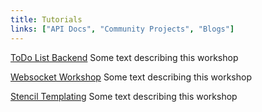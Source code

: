 ```yaml
---
title: Tutorials
links: ["API Docs", "Community Projects", "Blogs"]
---
```


[ToDo List Backend](#)
Some text describing this workshop

[Websocket Workshop](#)
Some text describing this workshop

[Stencil Templating](https://www.raywenderlich.com/1032630-kitura-stencil-tutorial-how-to-make-websites-with-swift)
Some text describing this workshop